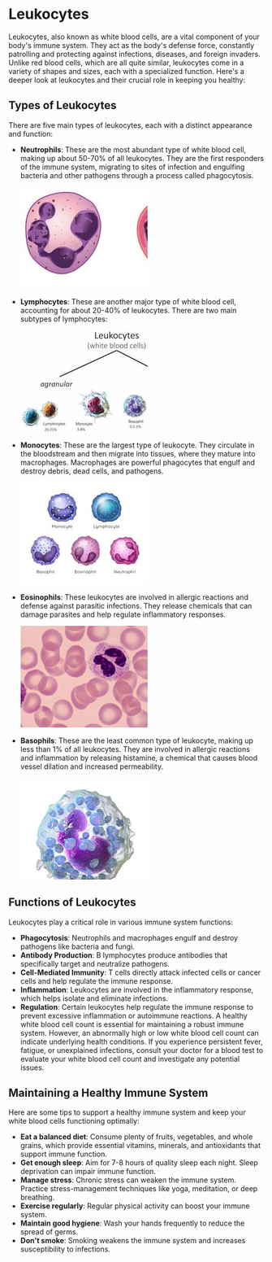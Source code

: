 
# Leukocytes

Leukocytes, also known as white blood cells, are a vital component of your body's immune system. They act as the body's defense force, constantly patrolling and protecting against infections, diseases, and foreign invaders. Unlike red blood cells, which are all quite similar, leukocytes come in a variety of shapes and sizes, each with a specialized function. Here's a deeper look at leukocytes and their crucial role in keeping you healthy:

## Types of Leukocytes

There are five main types of leukocytes, each with a distinct appearance and function:

- **Neutrophils**: These are the most abundant type of white blood cell, making up about 50-70% of all leukocytes. They are the first responders of the immune system, migrating to sites of infection and engulfing bacteria and other pathogens through a process called phagocytosis.

  ![Neutrophils >](images/neutrophils.jpeg "Neutrophils")

- **Lymphocytes**: These are another major type of white blood cell, accounting for about 20-40% of leukocytes. There are two main subtypes of lymphocytes:

  ![Lymphocytes >](images/lymphocytes.jpeg "Lymphocytes")

- **Monocytes**: These are the largest type of leukocyte. They circulate in the bloodstream and then migrate into tissues, where they mature into macrophages. Macrophages are powerful phagocytes that engulf and destroy debris, dead cells, and pathogens.

  ![Monocytes >](images/monocytes.jpeg "Monocytes")

- **Eosinophils**: These leukocytes are involved in allergic reactions and defense against parasitic infections. They release chemicals that can damage parasites and help regulate inflammatory responses.

  ![Eosinophils >](images/eosinophils.jpeg "Eosinophils")

- **Basophils**: These are the least common type of leukocyte, making up less than 1% of all leukocytes. They are involved in allergic reactions and inflammation by releasing histamine, a chemical that causes blood vessel dilation and increased permeability.

  ![Basophils >](images/basophils.jpeg "Basophils")

## Functions of Leukocytes

Leukocytes play a critical role in various immune system functions:

- **Phagocytosis**: Neutrophils and macrophages engulf and destroy pathogens like bacteria and fungi.
- **Antibody Production**: B lymphocytes produce antibodies that specifically target and neutralize pathogens.
- **Cell-Mediated Immunity**: T cells directly attack infected cells or cancer cells and help regulate the immune response.
- **Inflammation**: Leukocytes are involved in the inflammatory response, which helps isolate and eliminate infections.
- **Regulation**: Certain leukocytes help regulate the immune response to prevent excessive inflammation or autoimmune reactions.
A healthy white blood cell count is essential for maintaining a robust immune system. However, an abnormally high or low white blood cell count can indicate underlying health conditions. If you experience persistent fever, fatigue, or unexplained infections, consult your doctor for a blood test to evaluate your white blood cell count and investigate any potential issues.

## Maintaining a Healthy Immune System

Here are some tips to support a healthy immune system and keep your white blood cells functioning optimally:

- **Eat a balanced diet**: Consume plenty of fruits, vegetables, and whole grains, which provide essential vitamins, minerals, and antioxidants that support immune function.
- **Get enough sleep**: Aim for 7-8 hours of quality sleep each night. Sleep deprivation can impair immune function.
- **Manage stress**: Chronic stress can weaken the immune system. Practice stress-management techniques like yoga, meditation, or deep breathing.
- **Exercise regularly**: Regular physical activity can boost your immune system.
- **Maintain good hygiene**: Wash your hands frequently to reduce the spread of germs.
- **Don't smoke**: Smoking weakens the immune system and increases susceptibility to infections.
